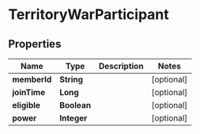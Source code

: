 

# TerritoryWarParticipant


## Properties

| Name | Type | Description | Notes |
|------------ | ------------- | ------------- | -------------|
|**memberId** | **String** |  |  [optional] |
|**joinTime** | **Long** |  |  [optional] |
|**eligible** | **Boolean** |  |  [optional] |
|**power** | **Integer** |  |  [optional] |




